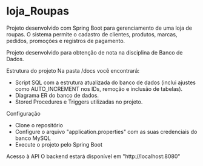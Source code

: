 # loja_Roupas
Projeto desenvolvido com Spring Boot para gerenciamento de uma loja de roupas. O sistema permite o cadastro de clientes, produtos, marcas, pedidos, promoções e registros de pagamento.

Projeto desenvolvido para obtenção de nota na disciplina de Banco de Dados.

Estrutura do projeto
Na pasta /docs você encontrará:

- Script SQL com a estrutura atualizada do banco de dados (inclui ajustes como AUTO_INCREMENT nos IDs, remoção e inclusão de tabelas).
- Diagrama ER do banco de dados.
- Stored Procedures e Triggers utilizadas no projeto.

Configuração
- Clone o repositório
- Configure o arquivo "application.properties" com as suas credenciais do banco MySQL
- Execute o projeto pelo Spring Boot

Acesso à API
O backend estará disponível em "http://localhost:8080"
